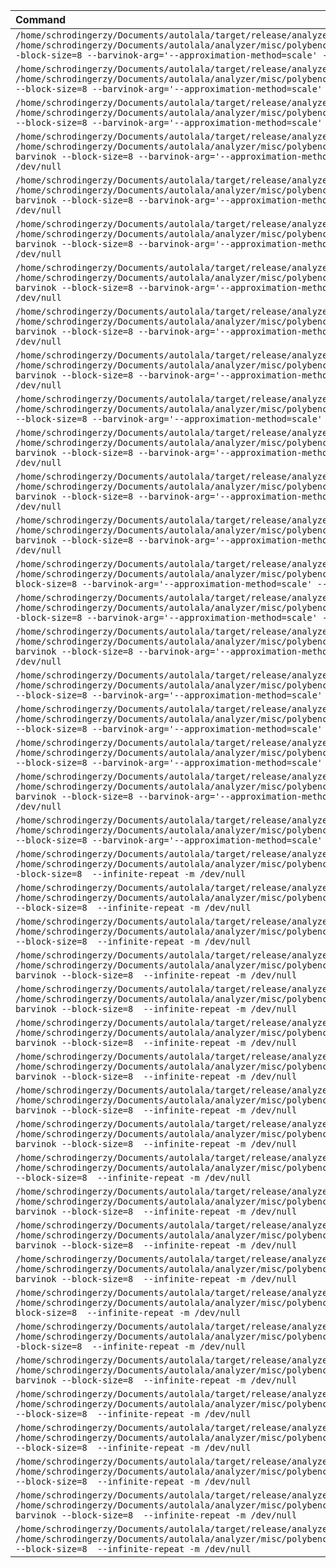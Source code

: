 | Command | Mean [µs] | Min [µs] | Max [µs] | Relative |
|:---|---:|---:|---:|---:|
| `/home/schrodingerzy/Documents/autolala/target/release/analyzer -i /home/schrodingerzy/Documents/autolala/analyzer/misc/polybench/const/const_3mm.mlir barvinok --block-size=8 --barvinok-arg='--approximation-method=scale' --infinite-repeat -m /dev/null` | 10483525.7 ± 204121.0 | 10297492.6 | 10701878.4 | 16.13 ± 0.32 |
| `/home/schrodingerzy/Documents/autolala/target/release/analyzer -i /home/schrodingerzy/Documents/autolala/analyzer/misc/polybench/const/const_atax.mlir barvinok --block-size=8 --barvinok-arg='--approximation-method=scale' --infinite-repeat -m /dev/null` | 1182721.5 ± 3976.5 | 1179730.3 | 1187234.1 | 1.82 ± 0.01 |
| `/home/schrodingerzy/Documents/autolala/target/release/analyzer -i /home/schrodingerzy/Documents/autolala/analyzer/misc/polybench/const/const_bicg.mlir barvinok --block-size=8 --barvinok-arg='--approximation-method=scale' --infinite-repeat -m /dev/null` | 1003161.8 ± 4073.2 | 998518.6 | 1006132.3 | 1.54 ± 0.01 |
| `/home/schrodingerzy/Documents/autolala/target/release/analyzer -i /home/schrodingerzy/Documents/autolala/analyzer/misc/polybench/const/const_cholesky.mlir barvinok --block-size=8 --barvinok-arg='--approximation-method=scale' --infinite-repeat -m /dev/null` | 9132468.9 ± 171491.3 | 8934742.7 | 9240688.3 | 14.05 ± 0.27 |
| `/home/schrodingerzy/Documents/autolala/target/release/analyzer -i /home/schrodingerzy/Documents/autolala/analyzer/misc/polybench/const/const_convolution.mlir barvinok --block-size=8 --barvinok-arg='--approximation-method=scale' --infinite-repeat -m /dev/null` | 1601581.4 ± 5489.5 | 1596842.7 | 1607596.7 | 2.46 ± 0.01 |
| `/home/schrodingerzy/Documents/autolala/target/release/analyzer -i /home/schrodingerzy/Documents/autolala/analyzer/misc/polybench/const/const_correlation.mlir barvinok --block-size=8 --barvinok-arg='--approximation-method=scale' --infinite-repeat -m /dev/null` | 52512304.6 ± 661143.3 | 51997342.8 | 53257864.6 | 80.78 ± 1.09 |
| `/home/schrodingerzy/Documents/autolala/target/release/analyzer -i /home/schrodingerzy/Documents/autolala/analyzer/misc/polybench/const/const_covariance.mlir barvinok --block-size=8 --barvinok-arg='--approximation-method=scale' --infinite-repeat -m /dev/null` | 16544342.9 ± 50439.1 | 16511937.5 | 16602456.4 | 25.45 ± 0.15 |
| `/home/schrodingerzy/Documents/autolala/target/release/analyzer -i /home/schrodingerzy/Documents/autolala/analyzer/misc/polybench/const/const_doitgen.mlir barvinok --block-size=8 --barvinok-arg='--approximation-method=scale' --infinite-repeat -m /dev/null` | 2918847.1 ± 19253.7 | 2898800.5 | 2937195.4 | 4.49 ± 0.04 |
| `/home/schrodingerzy/Documents/autolala/target/release/analyzer -i /home/schrodingerzy/Documents/autolala/analyzer/misc/polybench/const/const_floyd_warshall.mlir barvinok --block-size=8 --barvinok-arg='--approximation-method=scale' --infinite-repeat -m /dev/null` | 6234065.9 ± 28302.4 | 6204850.4 | 6261356.9 | 9.59 ± 0.06 |
| `/home/schrodingerzy/Documents/autolala/target/release/analyzer -i /home/schrodingerzy/Documents/autolala/analyzer/misc/polybench/const/const_gemm.mlir barvinok --block-size=8 --barvinok-arg='--approximation-method=scale' --infinite-repeat -m /dev/null` | 699630.6 ± 3536.7 | 695558.1 | 701929.9 | 1.08 ± 0.01 |
| `/home/schrodingerzy/Documents/autolala/target/release/analyzer -i /home/schrodingerzy/Documents/autolala/analyzer/misc/polybench/const/const_gemver.mlir barvinok --block-size=8 --barvinok-arg='--approximation-method=scale' --infinite-repeat -m /dev/null` | 5379655.8 ± 7704.9 | 5372088.3 | 5387491.2 | 8.28 ± 0.04 |
| `/home/schrodingerzy/Documents/autolala/target/release/analyzer -i /home/schrodingerzy/Documents/autolala/analyzer/misc/polybench/const/const_gesummv.mlir barvinok --block-size=8 --barvinok-arg='--approximation-method=scale' --infinite-repeat -m /dev/null` | 2099795.3 ± 10978.1 | 2092666.4 | 2112437.4 | 3.23 ± 0.02 |
| `/home/schrodingerzy/Documents/autolala/target/release/analyzer -i /home/schrodingerzy/Documents/autolala/analyzer/misc/polybench/const/const_gramschmidt.mlir barvinok --block-size=8 --barvinok-arg='--approximation-method=scale' --infinite-repeat -m /dev/null` | 7486990.1 ± 42516.4 | 7438108.7 | 7515381.3 | 11.52 ± 0.09 |
| `/home/schrodingerzy/Documents/autolala/target/release/analyzer -i /home/schrodingerzy/Documents/autolala/analyzer/misc/polybench/const/const_lu.mlir barvinok --block-size=8 --barvinok-arg='--approximation-method=scale' --infinite-repeat -m /dev/null` | 7127951.6 ± 19192.6 | 7108001.8 | 7146284.8 | 10.97 ± 0.06 |
| `/home/schrodingerzy/Documents/autolala/target/release/analyzer -i /home/schrodingerzy/Documents/autolala/analyzer/misc/polybench/const/const_mvt.mlir barvinok --block-size=8 --barvinok-arg='--approximation-method=scale' --infinite-repeat -m /dev/null` | 765279.3 ± 3742.7 | 761030.4 | 768087.9 | 1.18 ± 0.01 |
| `/home/schrodingerzy/Documents/autolala/target/release/analyzer -i /home/schrodingerzy/Documents/autolala/analyzer/misc/polybench/const/const_seidel-2d.mlir barvinok --block-size=8 --barvinok-arg='--approximation-method=scale' --infinite-repeat -m /dev/null` | 8832347.5 ± 40045.2 | 8808168.5 | 8878571.3 | 13.59 ± 0.09 |
| `/home/schrodingerzy/Documents/autolala/target/release/analyzer -i /home/schrodingerzy/Documents/autolala/analyzer/misc/polybench/const/const_symm.mlir barvinok --block-size=8 --barvinok-arg='--approximation-method=scale' --infinite-repeat -m /dev/null` | 4235423.1 ± 23459.2 | 4221038.8 | 4262493.7 | 6.52 ± 0.05 |
| `/home/schrodingerzy/Documents/autolala/target/release/analyzer -i /home/schrodingerzy/Documents/autolala/analyzer/misc/polybench/const/const_syr2k.mlir barvinok --block-size=8 --barvinok-arg='--approximation-method=scale' --infinite-repeat -m /dev/null` | 2652149.9 ± 40890.4 | 2619653.4 | 2698063.1 | 4.08 ± 0.07 |
| `/home/schrodingerzy/Documents/autolala/target/release/analyzer -i /home/schrodingerzy/Documents/autolala/analyzer/misc/polybench/const/const_syrk.mlir barvinok --block-size=8 --barvinok-arg='--approximation-method=scale' --infinite-repeat -m /dev/null` | 850390.2 ± 3687.8 | 846313.8 | 853494.7 | 1.31 ± 0.01 |
| `/home/schrodingerzy/Documents/autolala/target/release/analyzer -i /home/schrodingerzy/Documents/autolala/analyzer/misc/polybench/const/const_trisolve.mlir barvinok --block-size=8 --barvinok-arg='--approximation-method=scale' --infinite-repeat -m /dev/null` | 1285406.6 ± 14978.7 | 1274044.1 | 1302380.8 | 1.98 ± 0.02 |
| `/home/schrodingerzy/Documents/autolala/target/release/analyzer -i /home/schrodingerzy/Documents/autolala/analyzer/misc/polybench/const/const_trmm.mlir barvinok --block-size=8 --barvinok-arg='--approximation-method=scale' --infinite-repeat -m /dev/null` | 1302763.7 ± 5451.8 | 1296813.8 | 1307519.4 | 2.00 ± 0.01 |
| `/home/schrodingerzy/Documents/autolala/target/release/analyzer -i /home/schrodingerzy/Documents/autolala/analyzer/misc/polybench/const/const_3mm.mlir barvinok --block-size=8  --infinite-repeat -m /dev/null` | 10059827.2 ± 70562.9 | 10005489.1 | 10139576.3 | 15.48 ± 0.13 |
| `/home/schrodingerzy/Documents/autolala/target/release/analyzer -i /home/schrodingerzy/Documents/autolala/analyzer/misc/polybench/const/const_atax.mlir barvinok --block-size=8  --infinite-repeat -m /dev/null` | 1164972.3 ± 16410.9 | 1150965.9 | 1183029.1 | 1.79 ± 0.03 |
| `/home/schrodingerzy/Documents/autolala/target/release/analyzer -i /home/schrodingerzy/Documents/autolala/analyzer/misc/polybench/const/const_bicg.mlir barvinok --block-size=8  --infinite-repeat -m /dev/null` | 979950.6 ± 6174.8 | 972851.3 | 984072.8 | 1.51 ± 0.01 |
| `/home/schrodingerzy/Documents/autolala/target/release/analyzer -i /home/schrodingerzy/Documents/autolala/analyzer/misc/polybench/const/const_cholesky.mlir barvinok --block-size=8  --infinite-repeat -m /dev/null` | 8901947.8 ± 23648.8 | 8874948.5 | 8918989.7 | 13.69 ± 0.08 |
| `/home/schrodingerzy/Documents/autolala/target/release/analyzer -i /home/schrodingerzy/Documents/autolala/analyzer/misc/polybench/const/const_convolution.mlir barvinok --block-size=8  --infinite-repeat -m /dev/null` | 1504101.3 ± 83560.1 | 1448063.0 | 1600143.0 | 2.31 ± 0.13 |
| `/home/schrodingerzy/Documents/autolala/target/release/analyzer -i /home/schrodingerzy/Documents/autolala/analyzer/misc/polybench/const/const_correlation.mlir barvinok --block-size=8  --infinite-repeat -m /dev/null` | 52155629.9 ± 586438.7 | 51700310.8 | 52817367.5 | 80.24 ± 0.98 |
| `/home/schrodingerzy/Documents/autolala/target/release/analyzer -i /home/schrodingerzy/Documents/autolala/analyzer/misc/polybench/const/const_covariance.mlir barvinok --block-size=8  --infinite-repeat -m /dev/null` | 16662631.4 ± 41892.4 | 16637647.6 | 16710995.7 | 25.63 ± 0.14 |
| `/home/schrodingerzy/Documents/autolala/target/release/analyzer -i /home/schrodingerzy/Documents/autolala/analyzer/misc/polybench/const/const_doitgen.mlir barvinok --block-size=8  --infinite-repeat -m /dev/null` | 2720669.3 ± 23230.5 | 2693845.0 | 2734127.5 | 4.19 ± 0.04 |
| `/home/schrodingerzy/Documents/autolala/target/release/analyzer -i /home/schrodingerzy/Documents/autolala/analyzer/misc/polybench/const/const_floyd_warshall.mlir barvinok --block-size=8  --infinite-repeat -m /dev/null` | 6265205.6 ± 107606.8 | 6197934.3 | 6389313.1 | 9.64 ± 0.17 |
| `/home/schrodingerzy/Documents/autolala/target/release/analyzer -i /home/schrodingerzy/Documents/autolala/analyzer/misc/polybench/const/const_gemm.mlir barvinok --block-size=8  --infinite-repeat -m /dev/null` | 650032.5 ± 3132.2 | 647349.8 | 653474.6 | 1.00 |
| `/home/schrodingerzy/Documents/autolala/target/release/analyzer -i /home/schrodingerzy/Documents/autolala/analyzer/misc/polybench/const/const_gemver.mlir barvinok --block-size=8  --infinite-repeat -m /dev/null` | 5312161.6 ± 21058.5 | 5287852.3 | 5324823.7 | 8.17 ± 0.05 |
| `/home/schrodingerzy/Documents/autolala/target/release/analyzer -i /home/schrodingerzy/Documents/autolala/analyzer/misc/polybench/const/const_gesummv.mlir barvinok --block-size=8  --infinite-repeat -m /dev/null` | 2105421.4 ± 3398.4 | 2103207.9 | 2109334.3 | 3.24 ± 0.02 |
| `/home/schrodingerzy/Documents/autolala/target/release/analyzer -i /home/schrodingerzy/Documents/autolala/analyzer/misc/polybench/const/const_gramschmidt.mlir barvinok --block-size=8  --infinite-repeat -m /dev/null` | 10955516.8 ± 54617.5 | 10892450.1 | 10987139.0 | 16.85 ± 0.12 |
| `/home/schrodingerzy/Documents/autolala/target/release/analyzer -i /home/schrodingerzy/Documents/autolala/analyzer/misc/polybench/const/const_lu.mlir barvinok --block-size=8  --infinite-repeat -m /dev/null` | 15776957.4 ± 153613.2 | 15636228.5 | 15940828.8 | 24.27 ± 0.26 |
| `/home/schrodingerzy/Documents/autolala/target/release/analyzer -i /home/schrodingerzy/Documents/autolala/analyzer/misc/polybench/const/const_mvt.mlir barvinok --block-size=8  --infinite-repeat -m /dev/null` | 736402.3 ± 5862.2 | 731012.2 | 742643.5 | 1.13 ± 0.01 |
| `/home/schrodingerzy/Documents/autolala/target/release/analyzer -i /home/schrodingerzy/Documents/autolala/analyzer/misc/polybench/const/const_seidel-2d.mlir barvinok --block-size=8  --infinite-repeat -m /dev/null` | 8627199.3 ± 30955.4 | 8592316.3 | 8651394.9 | 13.27 ± 0.08 |
| `/home/schrodingerzy/Documents/autolala/target/release/analyzer -i /home/schrodingerzy/Documents/autolala/analyzer/misc/polybench/const/const_symm.mlir barvinok --block-size=8  --infinite-repeat -m /dev/null` | 4107461.4 ± 23723.9 | 4093697.6 | 4134855.2 | 6.32 ± 0.05 |
| `/home/schrodingerzy/Documents/autolala/target/release/analyzer -i /home/schrodingerzy/Documents/autolala/analyzer/misc/polybench/const/const_syr2k.mlir barvinok --block-size=8  --infinite-repeat -m /dev/null` | 2496525.3 ± 16348.7 | 2480055.7 | 2512750.2 | 3.84 ± 0.03 |
| `/home/schrodingerzy/Documents/autolala/target/release/analyzer -i /home/schrodingerzy/Documents/autolala/analyzer/misc/polybench/const/const_syrk.mlir barvinok --block-size=8  --infinite-repeat -m /dev/null` | 801512.1 ± 4412.3 | 796706.7 | 805380.8 | 1.23 ± 0.01 |
| `/home/schrodingerzy/Documents/autolala/target/release/analyzer -i /home/schrodingerzy/Documents/autolala/analyzer/misc/polybench/const/const_trisolve.mlir barvinok --block-size=8  --infinite-repeat -m /dev/null` | 1278389.2 ± 5962.9 | 1271667.9 | 1283043.7 | 1.97 ± 0.01 |
| `/home/schrodingerzy/Documents/autolala/target/release/analyzer -i /home/schrodingerzy/Documents/autolala/analyzer/misc/polybench/const/const_trmm.mlir barvinok --block-size=8  --infinite-repeat -m /dev/null` | 1146041.3 ± 8185.5 | 1137860.4 | 1154231.4 | 1.76 ± 0.02 |
